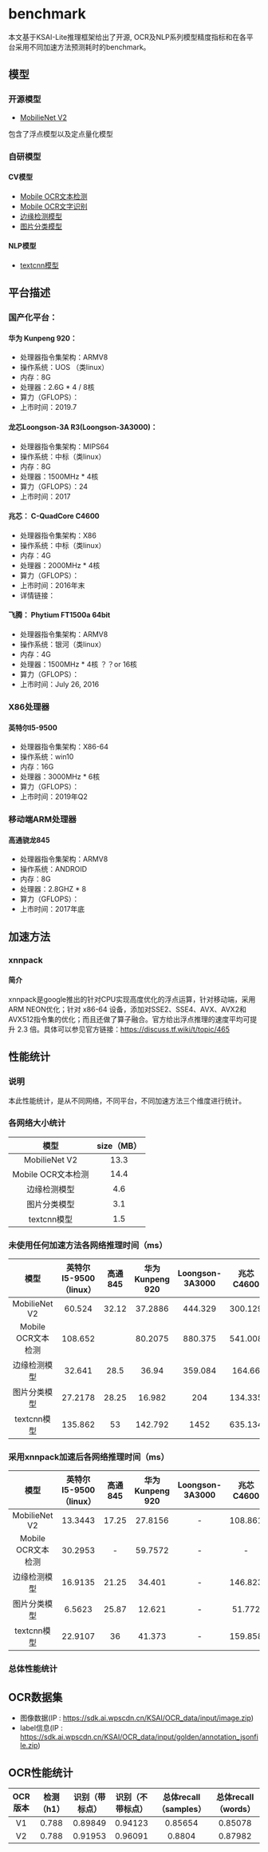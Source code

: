 # benchmark
本文基于KSAI-Lite推理框架给出了开源, OCR及NLP系列模型精度指标和在各平台采用不同加速方法预测耗时的benchmark。
## 模型
### 开源模型
* [MobilieNet V2](https://sdk.ai.wpscdn.cn/KSAI/OpenSource/models/MobileNet_V2/MobileNet_V2.zip)

包含了浮点模型以及定点量化模型
### 自研模型
#### CV模型
* [Mobile OCR文本检测](https://sdk.ai.wpscdn.cn/KSAI/OpenSource/models/CV/mobilenet_east.tflite)
* [Mobile OCR文字识别](https://sdk.ai.wpscdn.cn/KSAI/OpenSource/models/CV/line_recog_MINICNN_CN.tflite)
* [边缘检测模型](https://sdk.ai.wpscdn.cn/KSAI/OpenSource/models/CV/rect_detection.tflite)
* [图片分类模型](https://sdk.ai.wpscdn.cn/KSAI/OpenSource/models/CV/doc_image_cf.20180907_11.2.4.tflite)
#### NLP模型
* [textcnn模型](https://sdk.ai.wpscdn.cn/KSAI/OpenSource/models/NLP/textcnn_7_dc9595852c652f6b3b3be3c0123d3624.zip)
## 平台描述
### 国产化平台：
#### 华为 Kunpeng 920：
* 处理器指令集架构：ARMV8
* 操作系统：UOS （类linux）
* 内存：8G
* 处理器：2.6G * 4 / 8核
* 算力（GFLOPS）：
* 上市时间：2019.7

#### 龙芯Loongson-3A R3(Loongson-3A3000)：
* 处理器指令集架构：MIPS64
* 操作系统：中标（类linux）
* 内存：8G
* 处理器：1500MHz * 4核
* 算力（GFLOPS）：24
* 上市时间：2017

#### 兆芯： C-QuadCore C4600
* 处理器指令集架构：X86
* 操作系统：中标（类linux）
* 内存：4G
* 处理器：2000MHz * 4核
* 算力（GFLOPS）：
* 上市时间：2016年末
* 详情链接：
#### 飞腾： Phytium FT1500a 64bit
* 处理器指令集架构：ARMV8
* 操作系统：银河（类linux）
* 内存：4G
* 处理器：1500MHz * 4核 ？？or 16核
* 算力（GFLOPS）：
* 上市时间：July 26, 2016

### X86处理器
#### 英特尔I5-9500
* 处理器指令集架构：X86-64
* 操作系统：win10
* 内存：16G
* 处理器：3000MHz * 6核
* 算力（GFLOPS）：
* 上市时间：2019年Q2

### 移动端ARM处理器
#### 高通骁龙845
* 处理器指令集架构：ARMV8
* 操作系统：ANDROID
* 内存：8G
* 处理器：2.8GHZ * 8
* 算力（GFLOPS）：
* 上市时间：2017年底
## 加速方法
### xnnpack
#### 简介
xnnpack是google推出的针对CPU实现高度优化的浮点运算，针对移动端，采用 ARM NEON优化；针对 x86-64 设备，添加对SSE2、SSE4、AVX、AVX2和 AVX512指令集的优化；而且还做了算子融合。官方给出浮点推理的速度平均可提升 2.3 倍。具体可以参见官方链接：https://discuss.tf.wiki/t/topic/465

## 性能统计
### 说明
本此性能统计，是从不同网络，不同平台，不同加速方法三个维度进行统计。

### 各网络大小统计

|        模型        | size（MB） |
| :----------------: | :--------: |
|   MobilieNet V2    |    13.3    |
| Mobile OCR文本检测 |    14.4    |
|    边缘检测模型    |    4.6     |
|    图片分类模型    |    3.1     |
|    textcnn模型     |    1.5     |

### 未使用任何加速方法各网络推理时间（ms）

|        模型        | 英特尔I5-9500（linux） | 高通845 | 华为 Kunpeng 920 | Loongson-3A3000 | 兆芯C4600 | Phytium FT1500a |
| :----------------: | :--------------------: | :-----: | :--------------: | :-------------: | :-------: | :-------------: |
|   MobilieNet V2    |         60.524         |  32.12  |     37.2886      |     444.329     |  300.129  |     119.073     |
| Mobile OCR文本检测 |        108.652         |         |     80.2075      |     880.375     |  541.008  |     248.783     |
|    边缘检测模型    |         32.641         |  28.5   |      36.94       |     359.084     |  164.66   |     124.103     |
|    图片分类模型    |        27.2178         |  28.25  |      16.982      |       204       |  134.335  |     53.453      |
|    textcnn模型     |        135.862         |   53    |     142.792      |      1452       |  635.134  |     362.688     |

### 采用xnnpack加速后各网络推理时间（ms）

|        模型        | 英特尔I5-9500（linux） | 高通845 | 华为 Kunpeng 920 | Loongson-3A3000 | 兆芯C4600 | Phytium FT1500a |
| :----------------: | :--------------------: | :-----: | :--------------: | :-------------: | :-------: | :-------------: |
|   MobilieNet V2    |        13.3443         |  17.25  |     27.8156      |        -        |  108.861  |     89.991      |
| Mobile OCR文本检测 |        30.2953         |    -    |     59.7572      |        -        |     -     |     193.562     |
|    边缘检测模型    |        16.9135         |  21.25  |      34.401      |        -        |  146.823  |     123.252     |
|    图片分类模型    |         6.5623         |  25.87  |      12.621      |        -        |  51.772   |     53.333      |
|    textcnn模型     |        22.9107         |   36    |      41.373      |        -        |  159.858  |     362.036     |

### 总体性能统计
## OCR数据集
* 图像数据(IP : https://sdk.ai.wpscdn.cn/KSAI/OCR_data/input/image.zip)
* label信息(IP : https://sdk.ai.wpscdn.cn/KSAI/OCR_data/input/golden/annotation_jsonfile.zip)
## OCR性能统计
|  OCR版本  |  检测（h1）  |  识别（带标点）  |  识别（不带标点）  |  总体recall（samples）  | 总体recall（words）  |
| :------------: | :------------: | :------------: | :------------: | :------------: | :------------: |
|  V1  |  0.788  |  0.89849  |  0.94123  |  0.85654  |  0.85078  |
|  V2  |  0.788  |  0.91953  |  0.96091  |  0.8804  |  0.87982  |